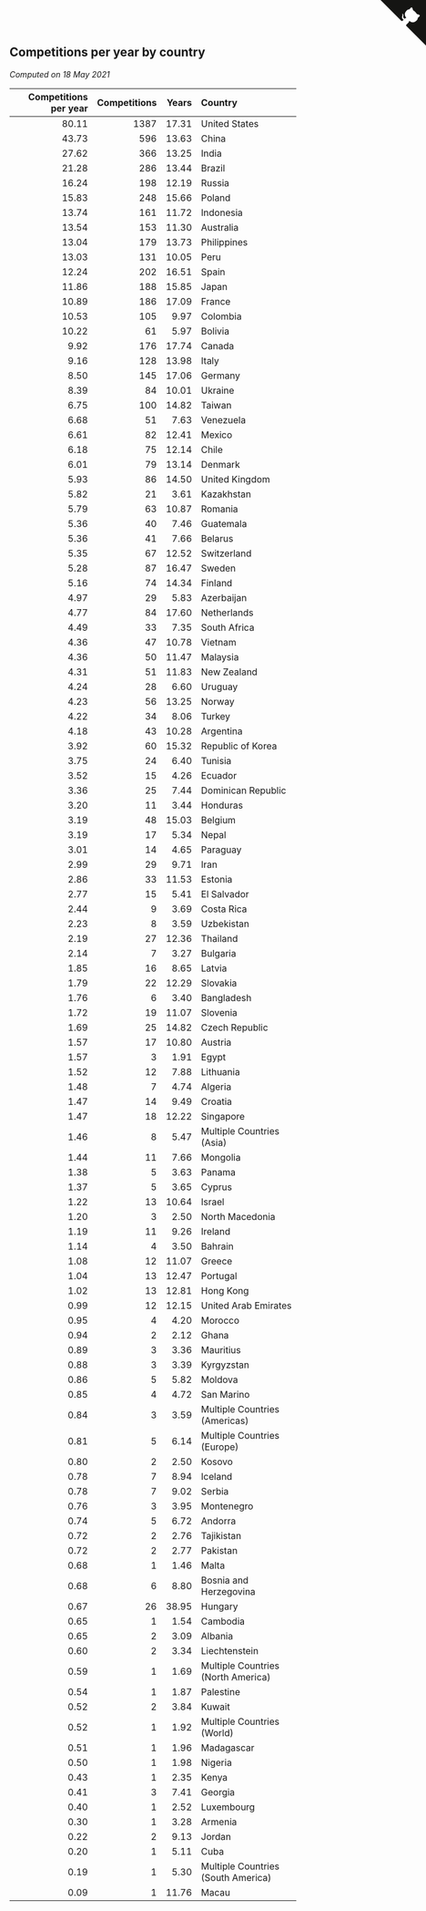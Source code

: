 ## Competitions per year by country

*Computed on 18 May 2021*

| Competitions per year | Competitions | Years | Country |
| ---: | ---: | ---: | :--- |
| 80.11 | 1387 | 17.31 | United States |
| 43.73 | 596 | 13.63 | China |
| 27.62 | 366 | 13.25 | India |
| 21.28 | 286 | 13.44 | Brazil |
| 16.24 | 198 | 12.19 | Russia |
| 15.83 | 248 | 15.66 | Poland |
| 13.74 | 161 | 11.72 | Indonesia |
| 13.54 | 153 | 11.30 | Australia |
| 13.04 | 179 | 13.73 | Philippines |
| 13.03 | 131 | 10.05 | Peru |
| 12.24 | 202 | 16.51 | Spain |
| 11.86 | 188 | 15.85 | Japan |
| 10.89 | 186 | 17.09 | France |
| 10.53 | 105 | 9.97 | Colombia |
| 10.22 | 61 | 5.97 | Bolivia |
| 9.92 | 176 | 17.74 | Canada |
| 9.16 | 128 | 13.98 | Italy |
| 8.50 | 145 | 17.06 | Germany |
| 8.39 | 84 | 10.01 | Ukraine |
| 6.75 | 100 | 14.82 | Taiwan |
| 6.68 | 51 | 7.63 | Venezuela |
| 6.61 | 82 | 12.41 | Mexico |
| 6.18 | 75 | 12.14 | Chile |
| 6.01 | 79 | 13.14 | Denmark |
| 5.93 | 86 | 14.50 | United Kingdom |
| 5.82 | 21 | 3.61 | Kazakhstan |
| 5.79 | 63 | 10.87 | Romania |
| 5.36 | 40 | 7.46 | Guatemala |
| 5.36 | 41 | 7.66 | Belarus |
| 5.35 | 67 | 12.52 | Switzerland |
| 5.28 | 87 | 16.47 | Sweden |
| 5.16 | 74 | 14.34 | Finland |
| 4.97 | 29 | 5.83 | Azerbaijan |
| 4.77 | 84 | 17.60 | Netherlands |
| 4.49 | 33 | 7.35 | South Africa |
| 4.36 | 47 | 10.78 | Vietnam |
| 4.36 | 50 | 11.47 | Malaysia |
| 4.31 | 51 | 11.83 | New Zealand |
| 4.24 | 28 | 6.60 | Uruguay |
| 4.23 | 56 | 13.25 | Norway |
| 4.22 | 34 | 8.06 | Turkey |
| 4.18 | 43 | 10.28 | Argentina |
| 3.92 | 60 | 15.32 | Republic of Korea |
| 3.75 | 24 | 6.40 | Tunisia |
| 3.52 | 15 | 4.26 | Ecuador |
| 3.36 | 25 | 7.44 | Dominican Republic |
| 3.20 | 11 | 3.44 | Honduras |
| 3.19 | 48 | 15.03 | Belgium |
| 3.19 | 17 | 5.34 | Nepal |
| 3.01 | 14 | 4.65 | Paraguay |
| 2.99 | 29 | 9.71 | Iran |
| 2.86 | 33 | 11.53 | Estonia |
| 2.77 | 15 | 5.41 | El Salvador |
| 2.44 | 9 | 3.69 | Costa Rica |
| 2.23 | 8 | 3.59 | Uzbekistan |
| 2.19 | 27 | 12.36 | Thailand |
| 2.14 | 7 | 3.27 | Bulgaria |
| 1.85 | 16 | 8.65 | Latvia |
| 1.79 | 22 | 12.29 | Slovakia |
| 1.76 | 6 | 3.40 | Bangladesh |
| 1.72 | 19 | 11.07 | Slovenia |
| 1.69 | 25 | 14.82 | Czech Republic |
| 1.57 | 17 | 10.80 | Austria |
| 1.57 | 3 | 1.91 | Egypt |
| 1.52 | 12 | 7.88 | Lithuania |
| 1.48 | 7 | 4.74 | Algeria |
| 1.47 | 14 | 9.49 | Croatia |
| 1.47 | 18 | 12.22 | Singapore |
| 1.46 | 8 | 5.47 | Multiple Countries (Asia) |
| 1.44 | 11 | 7.66 | Mongolia |
| 1.38 | 5 | 3.63 | Panama |
| 1.37 | 5 | 3.65 | Cyprus |
| 1.22 | 13 | 10.64 | Israel |
| 1.20 | 3 | 2.50 | North Macedonia |
| 1.19 | 11 | 9.26 | Ireland |
| 1.14 | 4 | 3.50 | Bahrain |
| 1.08 | 12 | 11.07 | Greece |
| 1.04 | 13 | 12.47 | Portugal |
| 1.02 | 13 | 12.81 | Hong Kong |
| 0.99 | 12 | 12.15 | United Arab Emirates |
| 0.95 | 4 | 4.20 | Morocco |
| 0.94 | 2 | 2.12 | Ghana |
| 0.89 | 3 | 3.36 | Mauritius |
| 0.88 | 3 | 3.39 | Kyrgyzstan |
| 0.86 | 5 | 5.82 | Moldova |
| 0.85 | 4 | 4.72 | San Marino |
| 0.84 | 3 | 3.59 | Multiple Countries (Americas) |
| 0.81 | 5 | 6.14 | Multiple Countries (Europe) |
| 0.80 | 2 | 2.50 | Kosovo |
| 0.78 | 7 | 8.94 | Iceland |
| 0.78 | 7 | 9.02 | Serbia |
| 0.76 | 3 | 3.95 | Montenegro |
| 0.74 | 5 | 6.72 | Andorra |
| 0.72 | 2 | 2.76 | Tajikistan |
| 0.72 | 2 | 2.77 | Pakistan |
| 0.68 | 1 | 1.46 | Malta |
| 0.68 | 6 | 8.80 | Bosnia and Herzegovina |
| 0.67 | 26 | 38.95 | Hungary |
| 0.65 | 1 | 1.54 | Cambodia |
| 0.65 | 2 | 3.09 | Albania |
| 0.60 | 2 | 3.34 | Liechtenstein |
| 0.59 | 1 | 1.69 | Multiple Countries (North America) |
| 0.54 | 1 | 1.87 | Palestine |
| 0.52 | 2 | 3.84 | Kuwait |
| 0.52 | 1 | 1.92 | Multiple Countries (World) |
| 0.51 | 1 | 1.96 | Madagascar |
| 0.50 | 1 | 1.98 | Nigeria |
| 0.43 | 1 | 2.35 | Kenya |
| 0.41 | 3 | 7.41 | Georgia |
| 0.40 | 1 | 2.52 | Luxembourg |
| 0.30 | 1 | 3.28 | Armenia |
| 0.22 | 2 | 9.13 | Jordan |
| 0.20 | 1 | 5.11 | Cuba |
| 0.19 | 1 | 5.30 | Multiple Countries (South America) |
| 0.09 | 1 | 11.76 | Macau |


<a href="https://github.com/jonatanklosko/wca_statistics" class="github-corner" aria-label="View source on Github"><svg width="80" height="80" viewBox="0 0 250 250" style="fill:#151513; color:#fff; position: absolute; top: 0; border: 0; right: 0;" aria-hidden="true"><path d="M0,0 L115,115 L130,115 L142,142 L250,250 L250,0 Z"></path><path d="M128.3,109.0 C113.8,99.7 119.0,89.6 119.0,89.6 C122.0,82.7 120.5,78.6 120.5,78.6 C119.2,72.0 123.4,76.3 123.4,76.3 C127.3,80.9 125.5,87.3 125.5,87.3 C122.9,97.6 130.6,101.9 134.4,103.2" fill="currentColor" style="transform-origin: 130px 106px;" class="octo-arm"></path><path d="M115.0,115.0 C114.9,115.1 118.7,116.5 119.8,115.4 L133.7,101.6 C136.9,99.2 139.9,98.4 142.2,98.6 C133.8,88.0 127.5,74.4 143.8,58.0 C148.5,53.4 154.0,51.2 159.7,51.0 C160.3,49.4 163.2,43.6 171.4,40.1 C171.4,40.1 176.1,42.5 178.8,56.2 C183.1,58.6 187.2,61.8 190.9,65.4 C194.5,69.0 197.7,73.2 200.1,77.6 C213.8,80.2 216.3,84.9 216.3,84.9 C212.7,93.1 206.9,96.0 205.4,96.6 C205.1,102.4 203.0,107.8 198.3,112.5 C181.9,128.9 168.3,122.5 157.7,114.1 C157.9,116.9 156.7,120.9 152.7,124.9 L141.0,136.5 C139.8,137.7 141.6,141.9 141.8,141.8 Z" fill="currentColor" class="octo-body"></path></svg></a><style>.github-corner:hover .octo-arm{animation:octocat-wave 560ms ease-in-out}@keyframes octocat-wave{0%,100%{transform:rotate(0)}20%,60%{transform:rotate(-25deg)}40%,80%{transform:rotate(10deg)}}@media (max-width:500px){.github-corner:hover .octo-arm{animation:none}.github-corner .octo-arm{animation:octocat-wave 560ms ease-in-out}}</style>
